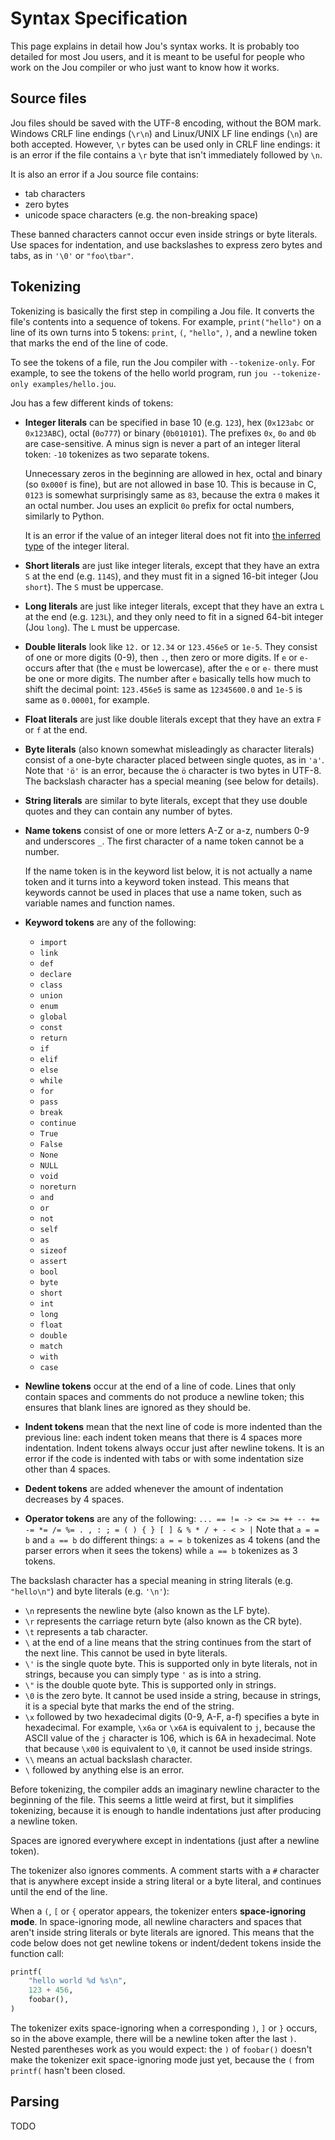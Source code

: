 # Syntax Specification

This page explains in detail how Jou's syntax works.
It is probably too detailed for most Jou users,
and it is meant to be useful for people who work on the Jou compiler
or who just want to know how it works.


## Source files

Jou files should be saved with the UTF-8 encoding, without the BOM mark.
Windows CRLF line endings (`\r\n`) and Linux/UNIX LF line endings (`\n`) are both accepted.
However, `\r` bytes can be used only in CRLF line endings:
it is an error if the file contains a `\r` byte that isn't immediately followed by `\n`.

It is also an error if a Jou source file contains:
- tab characters
- zero bytes
- unicode space characters (e.g. the non-breaking space)

These banned characters cannot occur even inside strings or byte literals.
Use spaces for indentation, and use backslashes to express zero bytes and tabs,
as in `'\0'` or `"foo\tbar"`.


## Tokenizing

Tokenizing is basically the first step in compiling a Jou file.
It converts the file's contents into a sequence of tokens.
For example, `print("hello")` on a line of its own turns into 5 tokens:
`print`, `(`, `"hello"`, `)`, and a newline token that marks the end of the line of code.

To see the tokens of a file, run the Jou compiler with `--tokenize-only`.
For example, to see the tokens of the hello world program,
run `jou --tokenize-only examples/hello.jou`.

Jou has a few different kinds of tokens:
- **Integer literals** can be specified in base 10 (e.g. `123`), hex (`0x123abc` or `0x123ABC`), octal (`0o777`) or binary (`0b010101`).
    The prefixes `0x`, `0o` and `0b` are case-sensitive.
    A minus sign is never a part of an integer literal token: `-10` tokenizes as two separate tokens.

    Unnecessary zeros in the beginning are allowed in hex, octal and binary (so `0x000f` is fine), but are not allowed in base 10.
    This is because in C, `0123` is somewhat surprisingly same as `83`, because the extra `0` makes it an octal number.
    Jou uses an explicit `0o` prefix for octal numbers, similarly to Python.

    It is an error if the value of an integer literal does not fit into
    [the inferred type](../types.md#type-inference) of the integer literal.

- **Short literals** are just like integer literals, except that they have an extra `S` at the end (e.g. `114S`),
    and they must fit in a signed 16-bit integer (Jou `short`).
    The `S` must be uppercase.
- **Long literals** are just like integer literals, except that they have an extra `L` at the end (e.g. `123L`),
    and they only need to fit in a signed 64-bit integer (Jou `long`).
    The `L` must be uppercase.
- **Double literals** look like `12.` or `12.34` or `123.456e5` or `1e-5`.
    They consist of one or more digits (0-9), then `.`, then zero or more digits.
    If `e` or `e-` occurs after that (the `e` must be lowercase),
    after the `e` or `e-` there must be one or more digits.
    The number after `e` basically tells how much to shift the decimal point:
    `123.456e5` is same as `12345600.0` and `1e-5` is same as `0.00001`, for example.
- **Float literals** are just like double literals except that they have an extra `F` or `f` at the end.
- **Byte literals** (also known somewhat misleadingly as character literals)
    consist of a one-byte character placed between single quotes, as in `'a'`.
    Note that `'ö'` is an error, because the `ö` character is two bytes in UTF-8.
    The backslash character has a special meaning (see below for details).
- **String literals** are similar to byte literals,
    except that they use double quotes and they can contain any number of bytes.
- **Name tokens** consist of one or more letters A-Z or a-z, numbers 0-9 and underscores `_`.
    The first character of a name token cannot be a number.

    If the name token is in the keyword list below, it is not actually a name token
    and it turns into a keyword token instead.
    This means that keywords cannot be used in places that use a name token,
    such as variable names and function names.

- **Keyword tokens** are any of the following:
    - `import`
    - `link`
    - `def`
    - `declare`
    - `class`
    - `union`
    - `enum`
    - `global`
    - `const`
    - `return`
    - `if`
    - `elif`
    - `else`
    - `while`
    - `for`
    - `pass`
    - `break`
    - `continue`
    - `True`
    - `False`
    - `None`
    - `NULL`
    - `void`
    - `noreturn`
    - `and`
    - `or`
    - `not`
    - `self`
    - `as`
    - `sizeof`
    - `assert`
    - `bool`
    - `byte`
    - `short`
    - `int`
    - `long`
    - `float`
    - `double`
    - `match`
    - `with`
    - `case`
- **Newline tokens** occur at the end of a line of code.
    Lines that only contain spaces and comments do not produce a newline token;
    this ensures that blank lines are ignored as they should be.
- **Indent tokens** mean that the next line of code is more indented than the previous line:
    each indent token means that there is 4 spaces more indentation.
    Indent tokens always occur just after newline tokens.
    It is an error if the code is indented with tabs or with some indentation size other than 4 spaces.
- **Dedent tokens** are added whenever the amount of indentation decreases by 4 spaces.
- **Operator tokens** are any of the following: `... == != -> <= >= ++ -- += -= *= /= %= . , : ; = ( ) { } [ ] & % * / + - < > |`
    Note that `a = = b` and `a == b` do different things:
    `a = = b` tokenizes as 4 tokens (and the parser errors when it sees the tokens)
    while `a == b` tokenizes as 3 tokens.

The backslash character has a special meaning in string literals (e.g. `"hello\n"`) and byte literals (e.g. `'\n'`):
- `\n` represents the newline byte (also known as the LF byte).
- `\r` represents the carriage return byte (also known as the CR byte).
- `\t` represents a tab character.
- `\` at the end of a line means that the string continues from the start of the next line.
    This cannot be used in byte literals.
- `\'` is the single quote byte.
    This is supported only in byte literals, not in strings,
    because you can simply type `'` as is into a string.
- `\"` is the double quote byte. This is supported only in strings.
- `\0` is the zero byte. It cannot be used inside a string, because in strings,
    it is a special byte that marks the end of the string.
- `\x` followed by two hexadecimal digits (0-9, A-F, a-f) specifies a byte in hexadecimal.
    For example, `\x6a` or `\x6A` is equivalent to `j`,
    because the ASCII value of the `j` character is 106,
    which is 6A in hexadecimal.
    Note that because `\x00` is equivalent to `\0`, it cannot be used inside strings.
- `\\` means an actual backslash character.
- `\` followed by anything else is an error.

Before tokenizing, the compiler adds an imaginary newline character to the beginning of the file.
This seems a little weird at first, but it simplifies tokenizing,
because it is enough to handle indentations just after producing a newline token.

Spaces are ignored everywhere except in indentations (just after a newline token).

The tokenizer also ignores comments.
A comment starts with a `#` character that is anywhere except inside a string literal or a byte literal,
and continues until the end of the line.

When a `(`, `[` or `{` operator appears, the tokenizer enters **space-ignoring mode**.
In space-ignoring mode, all newline characters and spaces
that aren't inside string literals or byte literals are ignored.
This means that the code below does not get newline tokens or indent/dedent tokens
inside the function call:

```python
printf(
    "hello world %d %s\n",
    123 + 456,
    foobar(),
)
```

The tokenizer exits space-ignoring when a corresponding `)`, `]` or `}` occurs,
so in the above example, there will be a newline token after the last `)`.
Nested parentheses work as you would expect:
the `)` of `foobar()` doesn't make the tokenizer exit space-ignoring mode just yet,
because the `(` from `printf(` hasn't been closed.


## Parsing

TODO
